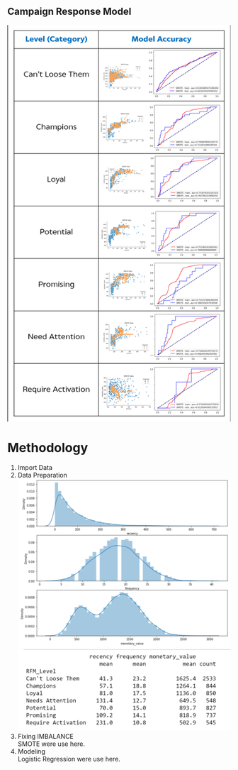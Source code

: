 ## Campaign Response Model
![result](./cr_summary.png)


# Methodology
1. Import Data </br>
2. Data Preparation </br>
![](./cr02.png) </br>
![](./cr01.png) </br>
3. Fixing IMBALANCE </br>
SMOTE were use here. </br>
4. Modeling </br>
Logistic Regression were use here.
